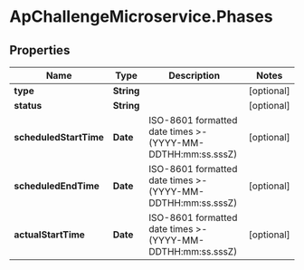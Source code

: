 # ApChallengeMicroservice.Phases

## Properties
Name | Type | Description | Notes
------------ | ------------- | ------------- | -------------
**type** | **String** |  | [optional] 
**status** | **String** |  | [optional] 
**scheduledStartTime** | **Date** | ISO-8601 formatted date times >-(YYYY-MM-DDTHH:mm:ss.sssZ) | [optional] 
**scheduledEndTime** | **Date** | ISO-8601 formatted date times >-(YYYY-MM-DDTHH:mm:ss.sssZ) | [optional] 
**actualStartTime** | **Date** | ISO-8601 formatted date times >-(YYYY-MM-DDTHH:mm:ss.sssZ) | [optional] 


